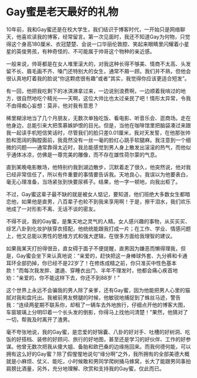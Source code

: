 # Gay蜜是老天最好的礼物

10年前，我和Gay蜜还是在校大学生，我们结识于博客时代，一开始只是网络聊天，他喜欢读我的博客，经常留言。第一次见面时，我还不知道Gay为何物，只觉得这个身高180厘米、衣冠楚楚、会说一口华丽伦敦腔、笑起来眼睛里闪耀着小星星的英俊男孩，有种奇怪的、不可能属于帅哥这个物种的亲近感。 

一般来说，帅哥都是在女人堆里滚大的，对我这种长得不够美、情商不太高、头发留不长、眉毛画不齐、嗓门还特别大的女生，通常不屑一顾。我们并不熟，但他会很认真地盯着我的脸说“你这颗痣很有趣”或者“其实，我觉得你应该更适合短发”。 

有一回，他把我吃剩下的冰淇淋拿过来，一边说别浪费啊，一边顺着我啃过的地方，很自然地吃个精光——天啊，这位大帅比也太过亲民了吧！情形太异常，令我不由得痴心妄想：莫非，他对我有意思？ 

稀里糊涂地当了几个月朋友，无数次单独吃饭、看电影、听音乐会、逛商场。走在他身边，总能引来大把羡慕嫉妒恨的目光。但是，当他在咖啡馆里把脑袋凑过来跟我一起读手机短信笑话时，尽管我们的脸只差0.01厘米，我对天发誓，在他那张帅脸和宽阔的胸膛面前，我竟然没有一丝一毫的脸红心跳手软腿麻。我注意到一个细微的问题——通常靠得太近时，我总能感觉到男人身上散发出滚滚的热气，而他似乎通体冰凉，仿佛是一尊完美的雕像，而不存在雄性荷尔蒙的气息。 

直到某晚电影散场，他特别约我到湖边散步，沉默着走了很久，他突然说，他对我已经非常信任了，所以有件重要的事情要告诉我。天地良心，我误以为他要表白，毫无心理准备，当场紧张到快要尿裤子。结果，他一字一顿地，向我出柜了。 

不过，Gay蜜这辈子最不缺的就是被女人惦记，要知道，他们班绝大多数女生都暗恋他，如果他是直男，八百辈子也轮不到我来享用啊！于是，擦干泪水，我们欢乐地成了一对形影不离、无话不谈的密友。 

不得不说，我的Gay蜜，是集天地之灵气的人精。女人感兴趣的事物，从买买买、综艺八卦到化妆护肤穿衣搭配，他统统能跟我打成一片；在工作、学业、情感问题上，他又总能以男性的思维方式和强大逻辑，在很多方面给我理智的建议。 

如果我某天打扮得很丑，直女碍于面子不便提醒，直男因为嫌恶而懒得理我，但是，Gay蜜会坐下来认真地说：“亲爱的，赶快把这一身棒球外套、九分裤和卡通耳环全部扔掉，你已经不是22岁了！在修炼成精之前，你只准买中性色基本款！”而每次我发胖、邋遢、穿睡衣出门、半年不理发时，他都会痛心疾首地劝：“亲爱的，你不能这样下去，你还不到88岁！” 

这个世界上永远不会骗我的男人除了亲爹，还有Gay蜜，因为他能把男人心里的猫腻对我和盘托出。我被前男友劈腿的时候，他敏锐地捕捉到了蛛丝马迹，警告我：“连续两星期不联系你，却租了一辆车去外地旅行，仔细点开他的博客大图，车窗玻璃上分明印着一个长头发的倒影，你得马上找他问清楚！”果然，他猜对了一切，帮我及时离开了渣男。 

毫不夸张地说，我的Gay蜜，是恋爱的好锦囊、八卦的好对手、吐槽的好树洞、吃饭的好搭档、装修的好顾问、旅行的好地图，甚至还是学习的好伙伴、工作的好参谋。他曾无数次把我从傻大姐、备胎和欧巴桑的边缘拖回来。而我何德何能，可以拥有这么好的Gay蜜？除了假惺惺地说句“缘分啊”之外，我所拥有的全部美德大概就是小麻烦、仗义、能吃，小时候敢和男同学爬树捅马蜂窝，长大了能跟男同事拍肩膀比酒量，另外，充分地理解、欣赏和支持我的Gay蜜，仅此而已。